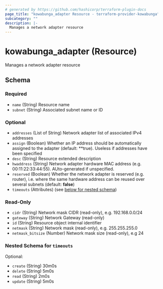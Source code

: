 ```yaml
---
# generated by https://github.com/hashicorp/terraform-plugin-docs
page_title: "kowabunga_adapter Resource - terraform-provider-kowabunga"
subcategory: ""
description: |-
  Manages a network adapter resource
---
```


# kowabunga_adapter (Resource)

Manages a network adapter resource



<!-- schema generated by tfplugindocs -->
## Schema

### Required

- `name` (String) Resource name
- `subnet` (String) Associated subnet name or ID

### Optional

- `addresses` (List of String) Network adapter list of associated IPv4 addresses
- `assign` (Boolean) Whether an IP address should be automatically assigned to the adapter (default: **true). Useless if addresses have been specified
- `desc` (String) Resource extended description
- `hwaddress` (String) Network adapter hardware MAC address (e.g. 00:11:22:33:44:55). AUto-generated if unspecified.
- `reserved` (Boolean) Whether the network adapter is reserved (e.g. router), i.e. where the same hardware address can be reused over several subnets (default: **false**)
- `timeouts` (Attributes) (see [below for nested schema](#nestedatt--timeouts))

### Read-Only

- `cidr` (String) Network mask CIDR (read-only), e.g. 192.168.0.0/24
- `gateway` (String) Network Gateway (read-only)
- `id` (String) Resource object internal identifier
- `netmask` (String) Network mask (read-only), e.g. 255.255.255.0
- `netmask_bitsize` (Number) Network mask size (read-only), e.g 24

<a id="nestedatt--timeouts"></a>
### Nested Schema for `timeouts`

Optional:

- `create` (String) 30m0s
- `delete` (String) 5m0s
- `read` (String) 2m0s
- `update` (String) 5m0s
